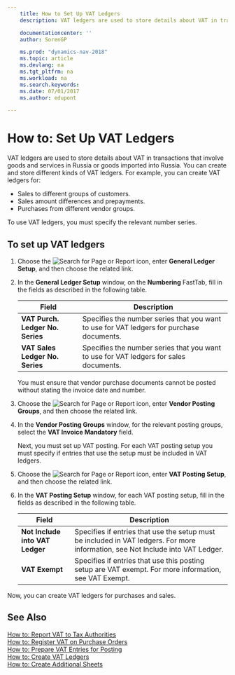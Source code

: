 ```yaml
---
    title: How to Set Up VAT Ledgers
    description: VAT ledgers are used to store details about VAT in transactions that involve goods and services in Russia or goods imported into Russia. You can create and store different kinds of VAT ledgers.

    documentationcenter: ''
    author: SorenGP

    ms.prod: "dynamics-nav-2018"
    ms.topic: article
    ms.devlang: na
    ms.tgt_pltfrm: na
    ms.workload: na
    ms.search.keywords:
    ms.date: 07/01/2017
    ms.author: edupont

---
```

# How to: Set Up VAT Ledgers
VAT ledgers are used to store details about VAT in transactions that involve goods and services in Russia or goods imported into Russia. You can create and store different kinds of VAT ledgers. For example, you can create VAT ledgers for:  

- Sales to different groups of customers.  
- Sales amount differences and prepayments.  
- Purchases from different vendor groups.  

To use VAT ledgers, you must specify the relevant number series.  

## To set up VAT ledgers  

1.  Choose the ![Search for Page or Report](../../media/ui-search/search_small.png "Search for Page or Report icon") icon, enter **General Ledger Setup**, and then choose the related link.  
2.  In the **General Ledger Setup** window, on the **Numbering** FastTab, fill in the fields as described in the following table.  

    |Field|Description|  
    |---------------------------------|---------------------------------------|  
    |**VAT Purch. Ledger No. Series**|Specifies the number series that you want to use for VAT ledgers for purchase documents.|  
    |**VAT Sales Ledger No. Series**|Specifies the number series that you want to use for VAT ledgers for sales documents.|  

     You must ensure that vendor purchase documents cannot be posted without stating the invoice date and number.  

3.  Choose the ![Search for Page or Report](../../media/ui-search/search_small.png "Search for Page or Report icon") icon, enter **Vendor Posting Groups**, and then choose the related link.  
4.  In the **Vendor Posting Groups** window, for the relevant posting groups, select the **VAT Invoice Mandatory** field.  

    Next, you must set up VAT posting. For each VAT posting setup you must specify if entries that use the setup must be included in VAT ledgers.  
5.  Choose the ![Search for Page or Report](../../media/ui-search/search_small.png "Search for Page or Report icon") icon, enter **VAT Posting Setup**, and then choose the related link.  
6.  In the **VAT Posting Setup** window, for each VAT posting setup, fill in the fields as described in the following table.  

    |Field|Description|  
    |---------------------------------|---------------------------------------|  
    |**Not Include into VAT Ledger**|Specifies if entries that use the setup must be included in VAT ledgers. For more information, see Not Include into VAT Ledger.|  
    |**VAT Exempt**|Specifies if entries that use this posting setup are VAT exempt. For more information, see VAT Exempt.|  

Now, you can create VAT ledgers for purchases and sales.  

## See Also  
 [How to: Report VAT to Tax Authorities](../../finance-how-report-vat.md)  
 [How to: Register VAT on Purchase Orders](how-to-register-vat-on-purchase-orders.md)   
 [How to: Prepare VAT Entries for Posting](how-to-prepare-vat-entries-for-posting.md)   
 [How to: Create VAT Ledgers](how-to-create-vat-ledgers.md)   
 [How to: Create Additional Sheets](how-to-create-additional-sheets.md)
